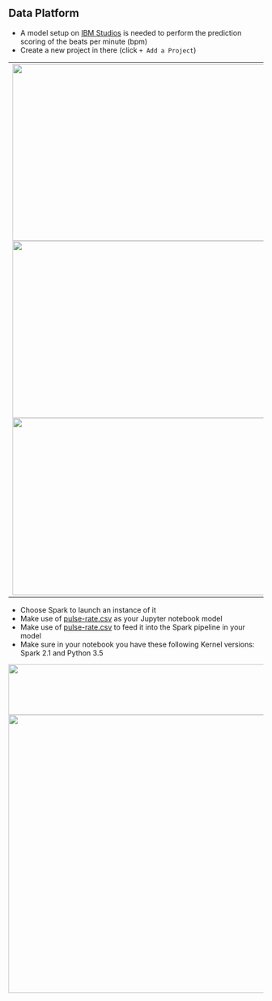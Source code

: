## Data Platform
- A model setup on [IBM Studios](https://dataplatform.ibm.com) is needed to perform the prediction scoring of the beats per minute (bpm)
- Create a new project in there (click `+ Add a Project`)
<table align="center"><tr>
<td><img src="https://raw.githubusercontent.com/hovig/pulse-iot-wml-mobile-health/master/public/img/ml-addproject-1.png" width="500" height="350"><br>
<img src="https://raw.githubusercontent.com/hovig/pulse-iot-wml-mobile-health/master/public/img/ml-addproject-2.png" width="500" height="350"><br>
<img src="https://raw.githubusercontent.com/hovig/pulse-iot-wml-mobile-health/master/public/img/ml-addproject-3.png" width="500" height="350"></td>
</tr></table>

- Choose Spark to launch an instance of it
- Make use of [pulse-rate.csv](https://github.com/hovig/gyro-watson-ml/blob/master/Pulse%20Rates.ipynb) as your Jupyter notebook model
- Make use of [pulse-rate.csv](https://github.com/hovig/gyro-watson-ml/blob/master/pulse-rate.csv) to feed it into the Spark pipeline in your model
- Make sure in your notebook you have these following Kernel versions: Spark 2.1 and Python 3.5

<img src="https://raw.githubusercontent.com/hovig/pulse-iot-wml-mobile-health/master/public/img/kernel-python-spark-versions.png" width="650" height="100">

<img src="https://raw.githubusercontent.com/hovig/pulse-iot-wml-mobile-health/master/public/img/ml-kernel.png" width="900" height="550">
